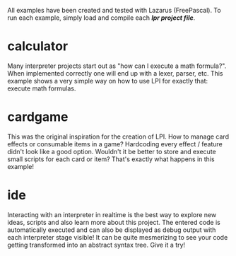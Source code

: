 All examples have been created and tested with Lazarus (FreePascal). To run each example, simply load and compile each ***lpr project file***.

# calculator
Many interpreter projects start out as "how can I execute a math formula?". When implemented correctly one will end up with a lexer, parser, etc. This example shows a very simple way on how to use LPI for exactly that: execute math formulas.

# cardgame
This was the original inspiration for the creation of LPI. How to manage card effects or consumable items in a game? Hardcoding every effect / feature didn't look like a good option. Wouldn't it be better to store and execute small scripts for each card or item? That's exactly what happens in this example!

# ide
Interacting with an interpreter in realtime is the best way to explore new ideas, scripts and also learn more about this project. The entered code is automatically executed and can also be displayed as debug output with each interpreter stage visible! It can be quite mesmerizing to see your code getting transformed into an abstract syntax tree. Give it a try!

